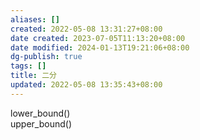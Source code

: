 ```yaml
---
aliases: []
created: 2022-05-08 13:31:27+08:00
date created: 2023-07-05T11:13:20+08:00
date modified: 2024-01-13T19:21:06+08:00
dg-publish: true
tags: []
title: 二分
updated: 2022-05-08 13:35:43+08:00
---
```


lower_bound()  
upper_bound()
